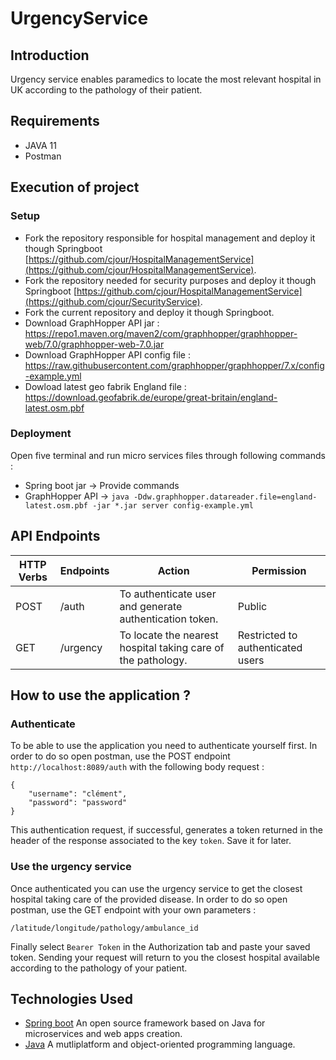 # UrgencyService

## Introduction
Urgency service enables paramedics to locate the most relevant hospital in UK according to the pathology of their patient.

## Requirements
* JAVA 11
* Postman

## Execution of project
### Setup
* Fork the repository responsible for hospital management and deploy it though Springboot [https://github.com/cjour/HospitalManagementService](https://github.com/cjour/HospitalManagementService).
* Fork the repository needed for security purposes and deploy it though Springboot [https://github.com/cjour/HospitalManagementService](https://github.com/cjour/SecurityService).
* Fork the current repository and deploy it though Springboot. 
* Download GraphHopper API jar : https://repo1.maven.org/maven2/com/graphhopper/graphhopper-web/7.0/graphhopper-web-7.0.jar
* Download GraphHopper API config file : https://raw.githubusercontent.com/graphhopper/graphhopper/7.x/config-example.yml
* Dowload latest geo fabrik England file : https://download.geofabrik.de/europe/great-britain/england-latest.osm.pbf

### Deployment
Open five terminal and run micro services files through following commands :
* Spring boot jar -> Provide commands
* GraphHopper API -> `java -Ddw.graphhopper.datareader.file=england-latest.osm.pbf -jar *.jar server config-example.yml`

## API Endpoints
| HTTP Verbs | Endpoints | Action | Permission
| --- | --- | --- | --- |
| POST | /auth | To authenticate user and generate authentication token. | Public
| GET | /urgency | To locate the nearest hospital taking care of the pathology. | Restricted to authenticated users

## How to use the application ?
### Authenticate
To be able to use the application you need to authenticate yourself first.
In order to do so open postman, use the POST endpoint `http://localhost:8089/auth` with the following body request :
```
{
    "username": "clément",
    "password": "password"
}
```
This authentication request, if successful, generates a token returned in the header of the response associated to the key `token`. Save it for later.

### Use the urgency service
Once authenticated you can use the urgency service to get the closest hospital taking care of the provided disease.
In order to do so open postman, use the GET endpoint with your own parameters :
```
/latitude/longitude/pathology/ambulance_id
```
Finally select `Bearer Token` in the Authorization tab and paste your saved token.
Sending your request will return to you the closest hospital available according to the pathology of your patient.

## Technologies Used
* [Spring boot](https://spring.io/projects/spring-boot) An open source framework based on Java for microservices and web apps creation.
* [Java](https://www.java.com/fr/) A mutliplatform and object-oriented programming language.
